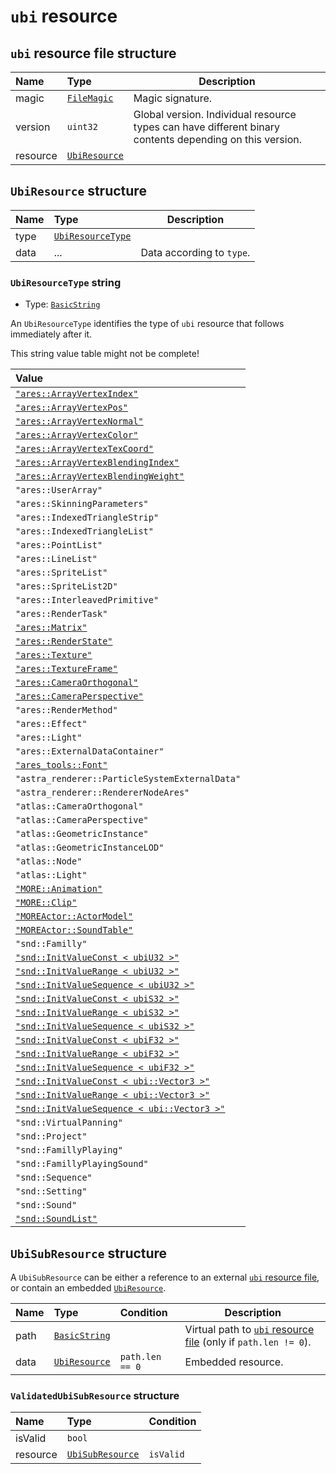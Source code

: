 # `ubi` resource

## `ubi` resource file structure

| Name | Type | Description |
| :-- | :-- | --- |
| magic | [`FileMagic`](../base.md#filemagic-string) | Magic signature. |
| version | `uint32` | Global version. Individual resource types can have different binary contents depending on this version. |
| resource | [`UbiResource`](#ubiresource-structure) |  |

## `UbiResource` structure

| Name | Type | Description |
| :-- | :-- | --- |
| type | [`UbiResourceType`](#ubiresourcetype-string) |  |
| data | ... | Data according to `type`. |

### `UbiResourceType` string

- Type: [`BasicString`](../base.md#basicstring-structure)

An `UbiResourceType` identifies the type of `ubi` resource that follows immediately after it.

This string value table might not be complete!

| Value |
| :-- |
| [`"ares::ArrayVertexIndex"`](./ares-arrayvertexindex.md) |
| [`"ares::ArrayVertexPos"`](./ares-arrayvertexpos.md) |
| [`"ares::ArrayVertexNormal"`](./ares-arrayvertexnormal.md) |
| [`"ares::ArrayVertexColor"`](./ares-arrayvertexcolor.md) |
| [`"ares::ArrayVertexTexCoord"`](./ares-arrayvertextexcoord.md) |
| [`"ares::ArrayVertexBlendingIndex"`](./ares-arrayvertexblendingindex.md) |
| [`"ares::ArrayVertexBlendingWeight"`](./ares-arrayvertexblendingweight.md) |
| `"ares::UserArray"` |
| `"ares::SkinningParameters"` |
| `"ares::IndexedTriangleStrip"` |
| `"ares::IndexedTriangleList"` |
| `"ares::PointList"` |
| `"ares::LineList"` |
| `"ares::SpriteList"` |
| `"ares::SpriteList2D"` |
| `"ares::InterleavedPrimitive"` |
| `"ares::RenderTask"` |
| [`"ares::Matrix"`](./ares-matrix.md) |
| [`"ares::RenderState"`](./ares-renderstate.md) |
| [`"ares::Texture"`](./ares-texture.md) |
| [`"ares::TextureFrame"`](./ares-texture.md) |
| [`"ares::CameraOrthogonal"`](./ares-camera.md#arescameraorthogonal) |
| [`"ares::CameraPerspective"`](./ares-camera.md#arescameraperspective) |
| `"ares::RenderMethod"` |
| `"ares::Effect"` |
| `"ares::Light"` |
| `"ares::ExternalDataContainer"` |
| [`"ares_tools::Font"`](./arestools-font.md) |
| `"astra_renderer::ParticleSystemExternalData"` |
| `"astra_renderer::RendererNodeAres"` |
| `"atlas::CameraOrthogonal"` |
| `"atlas::CameraPerspective"` |
| `"atlas::GeometricInstance"` |
| `"atlas::GeometricInstanceLOD"` |
| `"atlas::Node"` |
| `"atlas::Light"` |
| [`"MORE::Animation"`](./more-animation.md) |
| [`"MORE::Clip"`](./more-clip.md) |
| [`"MOREActor::ActorModel"`](./moreactor-actormodel.md) |
| [`"MOREActor::SoundTable"`](./moreactor-soundtable.md) |
| `"snd::Familly"` |
| [`"snd::InitValueConst < ubiU32 >"`](./snd-initvalue.md#sndinitvalueconsttype-structure) |
| [`"snd::InitValueRange < ubiU32 >"`](./snd-initvalue.md#sndinitvaluerangetype-structure) |
| [`"snd::InitValueSequence < ubiU32 >"`](./snd-initvalue.md#sndinitvaluesequencetype-structure) |
| [`"snd::InitValueConst < ubiS32 >"`](./snd-initvalue.md#sndinitvalueconsttype-structure) |
| [`"snd::InitValueRange < ubiS32 >"`](./snd-initvalue.md#sndinitvaluerangetype-structure) |
| [`"snd::InitValueSequence < ubiS32 >"`](./snd-initvalue.md#sndinitvaluesequencetype-structure) |
| [`"snd::InitValueConst < ubiF32 >"`](./snd-initvalue.md#sndinitvalueconsttype-structure) |
| [`"snd::InitValueRange < ubiF32 >"`](./snd-initvalue.md#sndinitvaluerangetype-structure) |
| [`"snd::InitValueSequence < ubiF32 >"`](./snd-initvalue.md#sndinitvaluesequencetype-structure) |
| [`"snd::InitValueConst < ubi::Vector3 >"`](./snd-initvalue.md#sndinitvalueconsttype-structure) |
| [`"snd::InitValueRange < ubi::Vector3 >"`](./snd-initvalue.md#sndinitvaluerangetype-structure) |
| [`"snd::InitValueSequence < ubi::Vector3 >"`](./snd-initvalue.md#sndinitvaluesequencetype-structure) |
| `"snd::VirtualPanning"` |
| `"snd::Project"` |
| `"snd::FamillyPlaying"` |
| `"snd::FamillyPlayingSound"` |
| `"snd::Sequence"` |
| `"snd::Setting"` |
| `"snd::Sound"` |
| [`"snd::SoundList"`](./snd-soundlist.md) |

## `UbiSubResource` structure

A `UbiSubResource` can be either a reference to an external [`ubi` resource file](#ubi-resource-file-structure), or contain an embedded [`UbiResource`](#ubiresource-structure).

| Name | Type | Condition | Description |
| :-- | :-- | :-- | --- |
| path | [`BasicString`](../base.md#basicstring-structure) |  | Virtual path to [`ubi` resource file](#ubi-resource-file-structure) (only if `path.len != 0`). |
| data | [`UbiResource`](#ubiresource-structure) | `path.len == 0` | Embedded resource. |

### `ValidatedUbiSubResource` structure

| Name | Type | Condition |
| :-- | :-- | :-- |
| isValid | `bool` |  |
| resource | [`UbiSubResource`](#ubisubresource-structure) | `isValid` |
